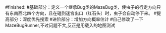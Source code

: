 #finished:
#基础部分：定义一个继承Bug类的MazeBug类，使虫子的行走方向只有东南西北四个方向，且在碰到迷宫出口（红石头）时，虫子会自动停下来。
#提高部分：深度优先搜索
#进阶部分：增加方向概率估计
#自己修改了一下MazeBugRunner,不过问题不大,反正是用载入的地图测试